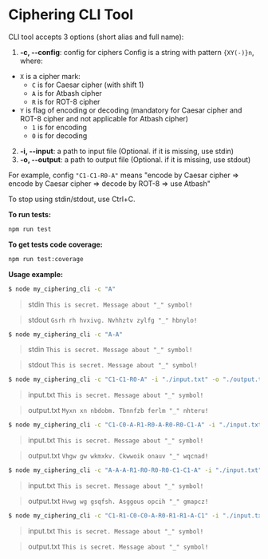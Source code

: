# Ciphering CLI Tool

CLI tool accepts 3 options (short alias and full name):

1.  **-c, --config**: config for ciphers
    Config is a string with pattern `{XY(-)}n`, where:
* `X` is a cipher mark:
    * `C` is for Caesar cipher (with shift 1)
    * `A` is for Atbash cipher
    * `R` is for ROT-8 cipher
* `Y` is flag of encoding or decoding (mandatory for Caesar cipher and ROT-8 cipher and not applicable for Atbash cipher)
    * `1` is for encoding
    * `0` is for decoding
2.  **-i, --input**: a path to input file (Optional. if it is missing, use stdin)
3.  **-o, --output**: a path to output file (Optional. if it is missing, use stdout)

For example, config `"C1-C1-R0-A"` means "encode by Caesar cipher => encode by Caesar cipher => decode by ROT-8 => use Atbash"

To stop using stdin/stdout, use Ctrl+C.

**To run tests:**
```bash
npm run test
```

**To get tests code coverage:**
```bash
npm run test:coverage
```

**Usage example:**

```bash
$ node my_ciphering_cli -c "A"
```

> stdin
> `This is secret. Message about "_" symbol!`

> stdout
> `Gsrh rh hvxivg. Nvhhztv zylfg "_" hbnylo!`

```bash
$ node my_ciphering_cli -c "A-A"
```

> stdin
> `This is secret. Message about "_" symbol!`

> stdout
> `This is secret. Message about "_" symbol!`

```bash
$ node my_ciphering_cli -c "C1-C1-R0-A" -i "./input.txt" -o "./output.txt"
```

> input.txt
> `This is secret. Message about "_" symbol!`

> output.txt
> `Myxn xn nbdobm. Tbnnfzb ferlm "_" nhteru!`

```bash
$ node my_ciphering_cli -c "C1-C0-A-R1-R0-A-R0-R0-C1-A" -i "./input.txt" -o "./output.txt"
```

> input.txt
> `This is secret. Message about "_" symbol!`

> output.txt
> `Vhgw gw wkmxkv. Ckwwoik onauv "_" wqcnad!`

```bash
$ node my_ciphering_cli -c "A-A-A-R1-R0-R0-R0-C1-C1-A" -i "./input.txt" -o "./output.txt"
```

> input.txt
> `This is secret. Message about "_" symbol!`

> output.txt
> `Hvwg wg gsqfsh. Asggous opcih "_" gmapcz!`

```bash
$ node my_ciphering_cli -c "C1-R1-C0-C0-A-R0-R1-R1-A-C1" -i "./input.txt" -o "./output.txt"
```

> input.txt
> `This is secret. Message about "_" symbol!`

> output.txt
> `This is secret. Message about "_" symbol!`